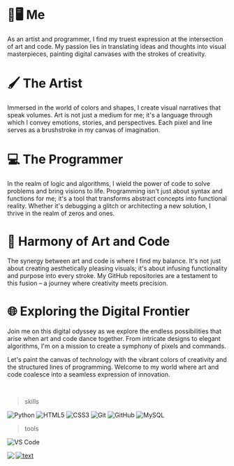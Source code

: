 <h1>🎨🖥️ Me</h1>
As an artist and programmer, I find my truest expression at the intersection of art and code. My passion lies in translating ideas and thoughts into visual masterpieces, painting digital canvases with the strokes of creativity.
<br>
<h1>🖌️ The Artist</h1>
Immersed in the world of colors and shapes, I create visual narratives that speak volumes. Art is not just a medium for me; it's a language through which I convey emotions, stories, and perspectives. Each pixel and line serves as a brushstroke in my canvas of imagination.
<br>
<h1>💻 The Programmer</h1>
In the realm of logic and algorithms, I wield the power of code to solve problems and bring visions to life. Programming isn't just about syntax and functions for me; it's a tool that transforms abstract concepts into functional reality. Whether it's debugging a glitch or architecting a new solution, I thrive in the realm of zeros and ones.
<br>
<h1>🚀 Harmony of Art and Code</h1>
The synergy between art and code is where I find my balance. It's not just about creating aesthetically pleasing visuals; it's about infusing functionality and purpose into every stroke. My GitHub repositories are a testament to this fusion – a journey where creativity meets precision.
<br>
<h1>🌐 Exploring the Digital Frontier</h1>
Join me on this digital odyssey as we explore the endless possibilities that arise when art and code dance together. From intricate designs to elegant algorithms, I'm on a mission to create a symphony of pixels and commands.

Let's paint the canvas of technology with the vibrant colors of creativity and the structured lines of programming. Welcome to my world where art and code coalesce into a seamless expression of innovation.

<br>

> skills
> 
![Python](https://img.shields.io/badge/-Python-yellow?style=flat-circle&logo=Python) ![HTML5](https://img.shields.io/badge/-HTML5-E34F26?style=flat-circle&logo=html5&logoColor=white) ![CSS3](https://img.shields.io/badge/-CSS3-1572B6?style=flat-circle&logo=css3) ![Git](https://img.shields.io/badge/-Git-black?style=flat-cricle&logo=git) ![GitHub](https://img.shields.io/badge/-GitHub-181717?style=flat-cricle&logo=github) ![MySQL](https://img.shields.io/badge/-MySQL-black?style=flat-circle&logo=mysql)
> tools
>
![VS Code](https://img.shields.io/badge/-VS%20Code-007ACC?style=flat-circle&logo=visual-studio-code)


 
<img align="left" src="https://github-readme-stats.vercel.app/api?username=ibutanol&show_icons=true&count_private=true&theme=gruvbox" />


[![text](https://img.shields.io/badge/LinkedIn-0077B5?style=flat-circle&logo=linkedin&logoColor=white)](https://www.linkedin.com/in/stanislaus-makarov-4a5068171/)






